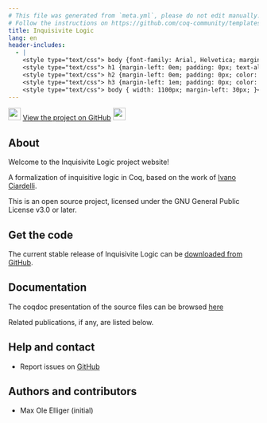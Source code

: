 ```yaml
---
# This file was generated from `meta.yml`, please do not edit manually.
# Follow the instructions on https://github.com/coq-community/templates to regenerate.
title: Inquisivite Logic
lang: en
header-includes:
  - |
    <style type="text/css"> body {font-family: Arial, Helvetica; margin-left: 5em; font-size: large;} </style>
    <style type="text/css"> h1 {margin-left: 0em; padding: 0px; text-align: center} </style>
    <style type="text/css"> h2 {margin-left: 0em; padding: 0px; color: #580909} </style>
    <style type="text/css"> h3 {margin-left: 1em; padding: 0px; color: #C05001;} </style>
    <style type="text/css"> body { width: 1100px; margin-left: 30px; }</style>
---
```


<div style="text-align:left"><img src="https://github.githubassets.com/images/modules/logos_page/Octocat.png" height="25" style="border:0px">
<a href="https://github.com/motrellin/inqlog">View the project on GitHub</a>
<img src="https://github.githubassets.com/images/modules/logos_page/Octocat.png" height="25" style="border:0px"></div>

## About

Welcome to the Inquisivite Logic project website!

A formalization of inquisitive logic in Coq, based on the work of
[Ivano Ciardelli](doi.org/10.1007/978-3-031-09706-5).

This is an open source project, licensed under the GNU General Public License v3.0 or later.

## Get the code

The current stable release of Inquisivite Logic can be [downloaded from GitHub](https://github.com/motrellin/inqlog/releases).

## Documentation

The coqdoc presentation of the source files can be browsed [here](./docs/toc.html)

Related publications, if any, are listed below.

## Help and contact

- Report issues on [GitHub](https://github.com/motrellin/inqlog/issues)

## Authors and contributors

- Max Ole Elliger (initial)
